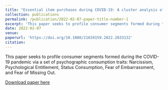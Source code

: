 ```yaml
---
title: "Essential item purchases during COVID-19: A cluster analysis of psychographic traits"
collection: publications
permalink: /publication/2022-02-07-paper-title-number-1
excerpt: 'This paper seeks to profile consumer segments formed during the COVID-19 pandemic via a set of psychographic consumption traits: Narcissism, Psychological Entitlement, Status Consumption, Fear of Embarrassment, and Fear of Missing Out.'
date: 2022-02-07
venue: 
paperurl: 'https://doi.org/10.1080/21639159.2022.2033132'
citation: 
---
```

This paper seeks to profile consumer segments formed during the COVID-19 pandemic via a set of psychographic consumption traits: Narcissism, Psychological Entitlement, Status Consumption, Fear of Embarrassment, and Fear of Missing Out.

[Download paper here](https://doi.org/10.1080/21639159.2022.2033132)
